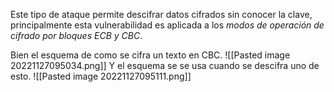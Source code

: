 Este tipo de ataque permite descifrar datos cifrados sin conocer la clave, principalmente esta vulnerabilidad es aplicada a los *modos de operación de cifrado por bloques ECB y CBC*.

Bien el esquema de como se cifra un texto en CBC.
![[Pasted image 20221127095034.png]]
Y el esquema se se usa cuando se descifra uno de esto.
![[Pasted image 20221127095111.png]]